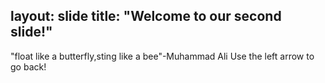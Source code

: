 layout: slide
title: "Welcome to our second slide!"
---
"float like a butterfly,sting like a bee"-Muhammad Ali
Use the left arrow to go back!
